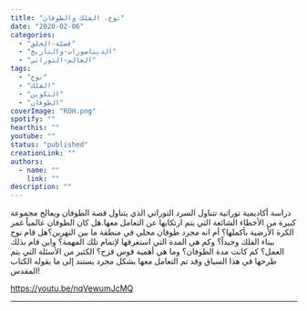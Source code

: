 ```yaml
---
title: "نوح، الفلك والطوفان"
date: "2020-02-06"
categories: 
  - "قضيّة-الخلق"
  - "الديناصورات-والتأريخ"
  - "العالم-التوراتي"
tags: 
  - "نوح"
  - "الفلك"
  - "التكوين"
  - "الطوفان"
coverImage: "ROH.png"
spotify: ""
hearthis: ""
youtube: ""
status: "published"
creationLink: ""
authors:
  - name: ""
    link: ""
description: ""
---
```


دراسة أكاديمية توراتية تتناول السرد التوراتي الذي يتناول قصة الطوفان ويعالج مجموعة كبيرة من الأخطاء الشائعة التي يتم ارتكابها عن التعامل معها.هل كان الطوفان عالمياً غمر الكرة الأرضية بأكملها؟ أم انه مجرد طوفان محلي في منطقة ما بين النهرين؟هل قام نوح ببناء الفلك وحيداً؟ وكم هي المدة التي استغرقها لإتمام تلك المهمة؟ واين قام بذلك العمل؟ كم كانت مدة الطوفان؟ وما هي أهمية قوس قزح؟ الكثير من الأسئلة التي يتم طرحها في هذا السياق وقد تم التعامل معها بشكل مجرد يستند إلى ما يقوله الكتاب المقدس!

https://youtu.be/nqVewumJcMQ

* * *
